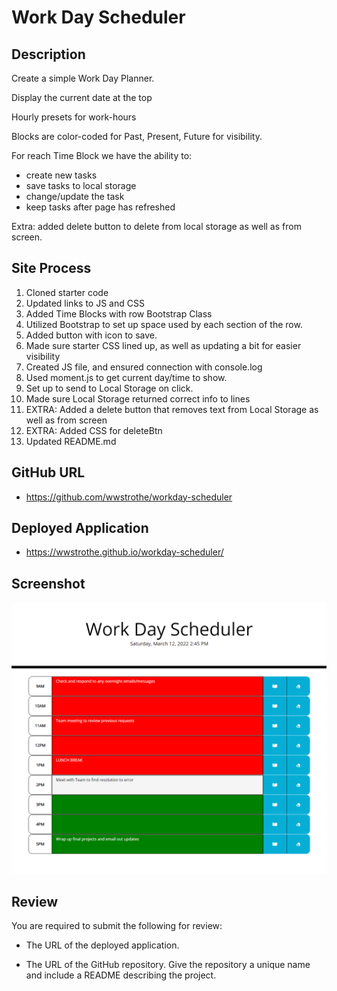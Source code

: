 # Work Day Scheduler

## Description
Create a simple Work Day Planner.

Display the current date at the top

Hourly presets for work-hours

Blocks are color-coded for Past, Present, Future for visibility.

For reach Time Block we have the ability to:
- create new tasks
- save tasks to local storage
- change/update the task
- keep tasks after page has refreshed

Extra: added delete button to delete from local storage as well as from screen.


## Site Process

1. Cloned starter code
2. Updated links to JS and CSS
3. Added Time Blocks with row Bootstrap Class
4. Utilized Bootstrap to set up space used by each section of the row.
5. Added button with icon to save.
6. Made sure starter CSS lined up, as well as updating a bit for easier visibility
7. Created JS file, and ensured connection with console.log
8. Used moment.js to get current day/time to show.
9. Set up to send to Local Storage on click.
10. Made sure Local Storage returned correct info to lines
11. EXTRA: Added a delete button that removes text from Local Storage as well as from screen
12. EXTRA: Added CSS for deleteBtn
13. Updated README.md

## GitHub URL

- https://github.com/wwstrothe/workday-scheduler

## Deployed Application

- https://wwstrothe.github.io/workday-scheduler/

## Screenshot 

![workday_scheduler](/assets/images/live%20app.png)

## Review

You are required to submit the following for review:

* The URL of the deployed application.

* The URL of the GitHub repository. Give the repository a unique name and include a README describing the project.


